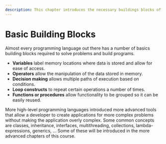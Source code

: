 ```yaml
---
description: This chapter introduces the necessary buildings blocks of every programming language. It also introduces flowcharts - a graphical way of representing application logic.
---
```


# Basic Building Blocks

Almost every programming language out there has a number of basics building blocks required to solve problems and build programs.

* **Variables** label memory locations where data is stored and allow for ease of access.
* **Operators** allow the manipulation of the data stored in memory.
* **Decision making** allows multiple paths of execution based on conditions.
* **Loop constructs** to repeat certain operations a number of times.
* **Functions or procedures** allow functionality to be grouped so it can be easily reused.

More high-level programming languages introduced more advanced tools that allow a developer to create applications for more complex problems without making the application overly complex. Some common concepts are classes, inheritance, interfaces, multithreading, collections, lambda-expressions, generics, ... Some of these will be introduced in the more advanced chapters of this course.